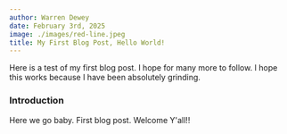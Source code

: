 ```yaml
---
author: Warren Dewey
date: February 3rd, 2025
image: ./images/red-line.jpeg
title: My First Blog Post, Hello World!
---
```


Here is a test of my first blog post. I hope for many more to follow. I hope this works because I have been absolutely grinding.

### Introduction

Here we go baby. First blog post. Welcome Y'all!!
